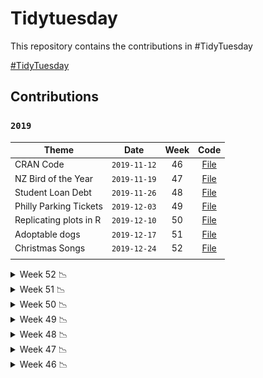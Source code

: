 
<!-- README.md is generated from README.Rmd. Please edit that file -->

# Tidytuesday

<!-- badges: start -->

<!-- badges: end -->

This repository contains the contributions in
\#TidyTuesday

<a href="https://github.com/rfordatascience/tidytuesday" target="_blank">\#TidyTuesday</a>

## Contributions

### `2019`

| Theme                  |     Date     | Week |                                               Code                                               |
| ---------------------- | :----------: | :--: | :----------------------------------------------------------------------------------------------: |
| CRAN Code              | `2019-11-12` |  46  | <a href="https://duvancho321.github.io/Tidyuesday/Folder/2019/12-11-19" target="_blank">File</a> |
| NZ Bird of the Year    | `2019-11-19` |  47  | <a href="https://duvancho321.github.io/Tidyuesday/Folder/2019/19-11-19" target="_blank">File</a> |
| Student Loan Debt      | `2019-11-26` |  48  | <a href="https://duvancho321.github.io/Tidyuesday/Folder/2019/26-11-19" target="_blank">File</a> |
| Philly Parking Tickets | `2019-12-03` |  49  | <a href="https://duvancho321.github.io/Tidyuesday/Folder/2019/01-12-19" target="_blank">File</a> |
| Replicating plots in R | `2019-12-10` |  50  | <a href="https://duvancho321.github.io/Tidyuesday/Folder/2019/10-12-19" target="_blank">File</a> |
| Adoptable dogs         | `2019-12-17` |  51  | <a href="https://duvancho321.github.io/Tidyuesday/Folder/2019/17-12-19" target="_blank">File</a> |
| Christmas Songs        | `2019-12-24` |  52  | <a href="https://duvancho321.github.io/Tidyuesday/Folder/2019/24-12-19" target="_blank">File</a> |
|                        |              |      |                                                                                                  |

<details>

<summary>Week 52 📉
</summary>

![](./Folder/2019/24-12-19/README_files/figure-gfm/unnamed-chunk-3-1.gif)
![](./Folder/2019/24-12-19/README_files/figure-gfm/unnamed-chunk-4-1.png)

</details>

<details>

<summary>Week 51 📉
</summary>

![](./Folder/2019/17-12-19/README_files/figure-gfm/unnamed-chunk-4-1.gif)
![](./Folder/2019/17-12-19/README_files/figure-gfm/unnamed-chunk-5-1.gif)

</details>

<details>

<summary>Week 50 📉
</summary>

![](./Folder/2019/10-12-19/README_files/figure-gfm/unnamed-chunk-3-1.gif)

</details>

<details>

<summary>Week 49 📉
</summary>

![](./Folder/2019/01-12-19/README_files/figure-gfm/unnamed-chunk-2-1.gif)

![](./Folder/2019/01-12-19/README_files/figure-gfm/unnamed-chunk-4-1.png)
![](./Folder/2019/01-12-19/README_files/figure-gfm/unnamed-chunk-3-3.png)

</details>

<details>

<summary>Week 48 📉
</summary>

![](./Folder/2019/26-11-19/README_files/figure-gfm/unnamed-chunk-4-1.png)

![](./Folder/2019/26-11-19/README_files/figure-gfm/unnamed-chunk-5-1.png)
![](./Folder/2019/26-11-19/README_files/figure-gfm/unnamed-chunk-6-1.png)

</details>

<details>

<summary>Week 47 📉
</summary>

![](./Folder/2019/19-11-19/README_files/figure-gfm/unnamed-chunk-2-1.gif)

</details>

<details>

<summary>Week 46 📉
</summary>

![](./Folder/2019/12-11-19/README_files/figure-gfm/unnamed-chunk-2-1.gif)

</details>
